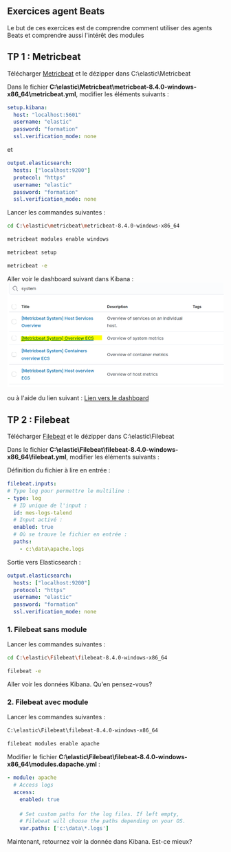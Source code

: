 
## Exercices agent Beats
Le but de ces exercices est de comprendre comment utiliser des agents Beats et comprendre aussi l'intérêt des modules

## TP 1 : Metricbeat
Télécharger [Metricbeat](https://artifacts.elastic.co/downloads/beats/metricbeat/metricbeat-8.4.0-windows-x86_64.zip) et le dézipper dans C:\elastic\Metricbeat

Dans le fichier **C:\elastic\Metricbeat\metricbeat-8.4.0-windows-x86_64\metricbeat.yml**, modifier les éléments suivants :
``` yml
setup.kibana:
  host: "localhost:5601"
  username: "elastic"
  password: "formation"
  ssl.verification_mode: none
```
et
``` yml
output.elasticsearch:
  hosts: ["localhost:9200"]
  protocol: "https"
  username: "elastic"
  password: "formation"
  ssl.verification_mode: none
```

Lancer les commandes suivantes :
``` sh
cd C:\elastic\metricbeat\metricbeat-8.4.0-windows-x86_64
```
``` sh
metricbeat modules enable windows
```
``` sh
metricbeat setup
```
``` sh
metricbeat -e
```
Aller voir le dashboard suivant dans Kibana :
![](
https://raw.githubusercontent.com/vincent2mots/elk/main/Beats/images/overview_ecs.PNG)

ou à l'aide du lien suivant :
[Lien vers le dashboard](http://localhost:5601/app/dashboards#/view/Metricbeat-system-overview-ecs?_g=())

## TP 2 : Filebeat
Télécharger [Filebeat](https://artifacts.elastic.co/downloads/beats/filebeat/filebeat-8.4.0-windows-x86_64.zip) et le dézipper dans C:\elastic\Filebeat

Dans le fichier **C:\elastic\Filebeat\filebeat-8.4.0-windows-x86_64\filebeat.yml**, modifier les éléments suivants :

Définition du fichier à lire en entrée : 
``` yml
filebeat.inputs:
# Type log pour permettre le multiline :
- type: log
  # ID unique de l'input :
  id: mes-logs-talend
  # Input activé :
  enabled: true
  # Où se trouve le fichier en entrée :
  paths:
    - c:\data\apache.logs
```

Sortie vers Elasticsearch : 
``` yml
output.elasticsearch:
  hosts: ["localhost:9200"]
  protocol: "https"
  username: "elastic"
  password: "formation"
  ssl.verification_mode: none
```

### 1. Filebeat sans module
Lancer les commandes suivantes :
``` sh
cd C:\elastic\Filebeat\filebeat-8.4.0-windows-x86_64
```
``` sh
filebeat -e
```

Aller voir les données Kibana. Qu'en pensez-vous?

### 2. Filebeat avec module
Lancer les commandes suivantes :
``` sh
C:\elastic\Filebeat\filebeat-8.4.0-windows-x86_64
```
``` sh
filebeat modules enable apache
```

Modifier le fichier **C:\elastic\Filebeat\filebeat-8.4.0-windows-x86_64\modules.dapache.yml** :

``` yml
- module: apache
  # Access logs
  access:
    enabled: true

    # Set custom paths for the log files. If left empty,
    # Filebeat will choose the paths depending on your OS.
    var.paths: ['c:\data\*.logs']
```

Maintenant, retournez voir la donnée dans Kibana. Est-ce mieux?
